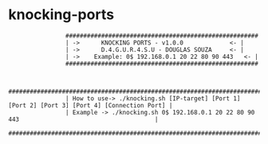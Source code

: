 # knocking-ports

                    ######################################################
                    | ->	  KNOCKING PORTS - v1.0.0	          <- |
                    | ->	  D.4.G.U.R.4.S.U - DOUGLAS SOUZA	  <- |
                    | ->	Example: 0$ 192.168.0.1 20 22 80 90 443	  <- |
                    ######################################################
                    
                    
                    ################################################################################################
                    | How to use-> ./knocking.sh [IP-target] [Port 1] [Port 2] [Port 3] [Port 4] [Connection Port] |
                    | Example -> ./knocking.sh 0$ 192.168.0.1 20 22 80 90 443                                      |
                    ################################################################################################
